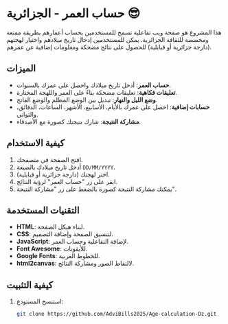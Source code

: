 # حساب العمر - الجزائرية 😎

هذا المشروع هو صفحة ويب تفاعلية تسمح للمستخدمين بحساب أعمارهم بطريقة ممتعة ومخصصة للثقافة الجزائرية. يمكن للمستخدمين إدخال تاريخ ميلادهم واختيار لهجتهم (دارجة جزائرية أو قبايلية) للحصول على نتائج مضحكة ومعلومات إضافية عن عمرهم.

## الميزات

- **حساب العمر**: أدخل تاريخ ميلادك واحصل على عمرك بالسنوات.
- **تعليقات فكاهية**: تعليقات مضحكة بناءً على العمر واللهجة المختارة.
- **وضع الليل والنهار**: تبديل بين الوضع المظلم والوضع الفاتح.
- **حسابات إضافية**: احصل على عمرك بالأيام، الأسابيع، الأشهر، الساعات، الدقائق، والثواني.
- **مشاركة النتيجة**: شارك نتيجتك كصورة مع الأصدقاء.

## كيفية الاستخدام

1. افتح الصفحة في متصفحك.
2. أدخل تاريخ ميلادك بالصيغة `DD/MM/YYYY`.
3. اختر لهجتك (دارجة جزائرية أو قبايلية).
4. انقر على زر "حساب العمر" لرؤية النتائج.
5. يمكنك مشاركة النتيجة كصورة بالضغط على زر "مشاركة النتيجة".

## التقنيات المستخدمة

- **HTML**: لبناء هيكل الصفحة.
- **CSS**: لتنسيق الصفحة وإضافة التصميم.
- **JavaScript**: لإضافة التفاعلية وحساب العمر.
- **Font Awesome**: للأيقونات.
- **Google Fonts**: للخطوط العربية.
- **html2canvas**: لالتقاط الصور ومشاركة النتائج.

## كيفية التثبيت

1. استنسخ المستودع:
   ```bash
   git clone https://github.com/AdviBills2025/Age-calculation-Dz.git
